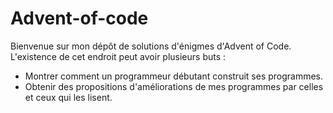 # Advent-of-code

Bienvenue sur mon dépôt de solutions d'énigmes d'Advent of Code. L'existence de cet endroit peut avoir plusieurs buts :
* Montrer comment un programmeur débutant construit ses programmes.
* Obtenir des propositions d'améliorations de mes programmes par celles et ceux qui les lisent.
